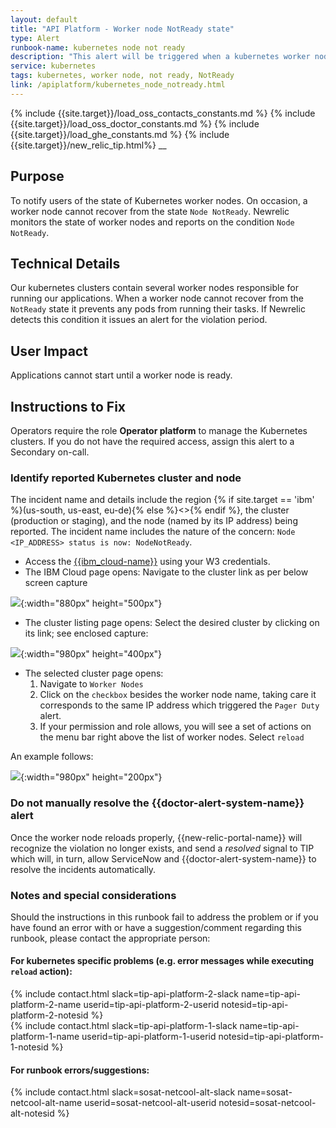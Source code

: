 ```yaml
---
layout: default
title: "API Platform - Worker node NotReady state"
type: Alert
runbook-name: kubernetes node not ready
description: "This alert will be triggered when a kubernetes worker node is in NotReady state"
service: kubernetes
tags: kubernetes, worker node, not ready, NotReady
link: /apiplatform/kubernetes_node_notready.html
---
```

{% include {{site.target}}/load_oss_contacts_constants.md %}
{% include {{site.target}}/load_oss_doctor_constants.md %}
{% include {{site.target}}/load_ghe_constants.md %}
{% include {{site.target}}/new_relic_tip.html%}
__


## Purpose
To notify users of the state of Kubernetes worker nodes. On occasion, a worker node cannot recover from the state `Node NotReady`. Newrelic monitors the state of worker nodes and reports on the condition `Node NotReady`.

## Technical Details
Our kubernetes clusters contain several worker nodes responsible for running our applications. When a worker node cannot recover from the `NotReady` state it prevents any pods from running their tasks.
If Newrelic detects this condition it issues an alert for the violation period.

## User Impact
Applications cannot start until a worker node is ready.  


## Instructions to Fix


<div class="alert alert-warning" role="alert">

Operators require the role <strong>Operator platform</strong> to manage the Kubernetes clusters.
If you do not have the required access, assign this alert to a Secondary on-call.

</div>

### Identify reported Kubernetes cluster and node
The incident name and details include the region {% if site.target == 'ibm' %}(us-south, us-east, eu-de){% else %}<<cloud regions here>>{% endif %}, the cluster (production or staging), 
and the node (named by its IP address) being reported. The incident name includes the nature of the concern: `Node <IP_ADDRESS> status is now: NodeNotReady`.

 - Access the [{{ibm_cloud-name}}]({{ibm_cloud-link}}) using your W3 credentials.
 - The IBM Cloud page opens:
 Navigate to the cluster link as per below screen capture

 ![]({{site.baseurl}}/docs/runbooks/apiplatform/images/kubernetes/k8s_wns_cloud_acct_and_cluster_link.png){:width="880px" height="500px"}

 - The cluster listing page opens:
  Select the desired cluster by clicking on its link; see enclosed capture:

  ![]({{site.baseurl}}/docs/runbooks/apiplatform/images/kubernetes/k8s_wns_cluster_listing.png){:width="980px" height="400px"}

 - The selected cluster page opens:
   1. Navigate to `Worker Nodes`
   2. Click on the `checkbox` besides the worker node name, taking care it corresponds to the same IP address
      which triggered the `Pager Duty` alert.
   3. If your permission and role allows, you will see a set of actions on the menu bar right above the
      list of worker nodes. Select `reload`

An example follows:

![]({{site.baseurl}}/docs/runbooks/apiplatform/images/kubernetes/k8s_wns_wnode_actions_page.png){:width="980px" height="200px"}

### Do not manually resolve the {{doctor-alert-system-name}} alert
Once the worker node reloads properly, {{new-relic-portal-name}} will recognize the violation no longer exists, and send a _resolved_ signal to TIP which will, in turn, allow ServiceNow and {{doctor-alert-system-name}} to resolve the incidents automatically.


### Notes and special considerations
Should the instructions in this runbook fail to address the problem or if you have found
an error with or have a suggestion/comment regarding this runbook, please contact the appropriate person:

#### For kubernetes specific problems (e.g. error messages while executing `reload` action):  

{% include contact.html slack=tip-api-platform-2-slack name=tip-api-platform-2-name userid=tip-api-platform-2-userid notesid=tip-api-platform-2-notesid %}  
{% include contact.html slack=tip-api-platform-1-slack name=tip-api-platform-1-name userid=tip-api-platform-1-userid notesid=tip-api-platform-1-notesid %}  

#### For runbook errors/suggestions:  

{% include contact.html slack=sosat-netcool-alt-slack name=sosat-netcool-alt-name userid=sosat-netcool-alt-userid notesid=sosat-netcool-alt-notesid %}
